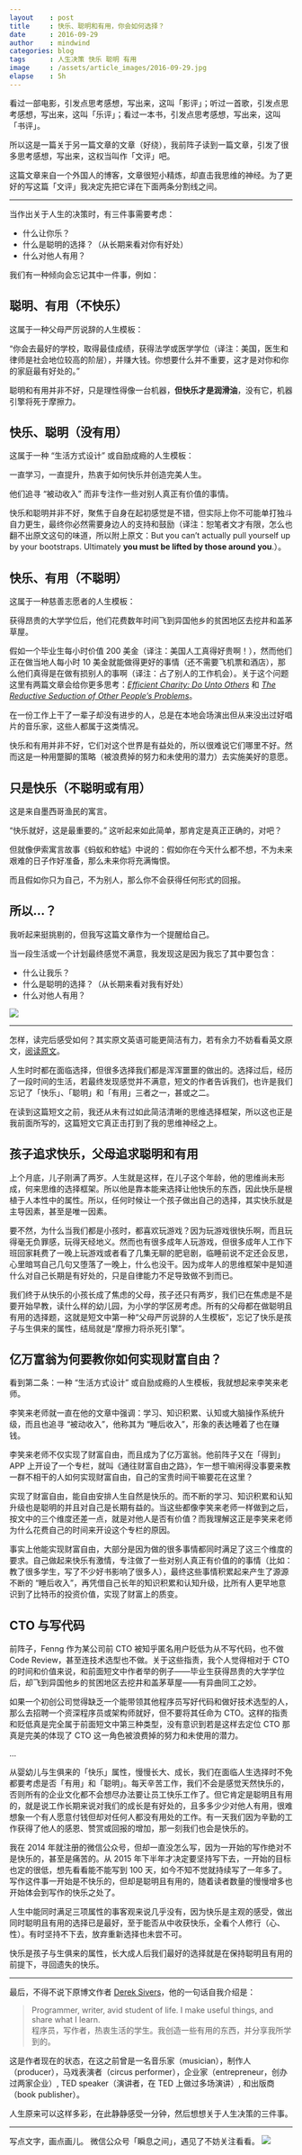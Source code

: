 ```yaml
---
layout    : post
title     : 快乐、聪明和有用，你会如何选择？
date      : 2016-09-29
author    : mindwind
categories: blog
tags      : 人生决策 快乐 聪明 有用
image     : /assets/article_images/2016-09-29.jpg
elapse    : 5h
---
```



看过一部电影，引发点思考感想，写出来，这叫「影评」；听过一首歌，引发点思考感想，写出来，这叫「乐评」；看过一本书，引发点思考感想，写出来，这叫「书评」。

所以这是一篇关于另一篇文章的文章（好绕），我前阵子读到一篇文章，引发了很多思考感想，写出来，这权当叫作「文评」吧。

这篇文章来自一个外国人的博客，文章很短小精炼，却直击我思维的神经。为了更好的写这篇「文评」我决定先把它译在下面两条分割线之间。


---

当作出关于人生的决策时，有三件事需要考虑：

  - 什么让你乐？
  - 什么是聪明的选择？（从长期来看对你有好处）
  - 什么对他人有用？

我们有一种倾向会忘记其中一件事，例如：


## 聪明、有用（不快乐）
这属于一种父母严厉说辞的人生模板：

“你会去最好的学校，取得最佳成绩，获得法学或医学学位（译注：美国，医生和律师是社会地位较高的阶层），并赚大钱。你想要什么并不重要，这才是对你和你的家庭最有好处的。”

聪明和有用并非不好，只是理性得像一台机器，__但快乐才是润滑油__，没有它，机器引擎将死于摩擦力。


## 快乐、聪明（没有用）
这属于一种 “生活方式设计” 或自励成瘾的人生模板：

一直学习，一直提升，热衷于如何快乐并创造完美人生。

他们追寻 “被动收入” 而非专注作一些对别人真正有价值的事情。

快乐和聪明并非不好，聚焦于自身在起初感觉是不错，但实际上你不可能单打独斗自力更生，最终你必然需要身边人的支持和鼓励（译注：恕笔者文才有限，怎么也翻不出原文这句的味道，所以附上原文：But you can’t actually pull yourself up by your bootstraps. Ultimately __you must be lifted by those around you__.）。


## 快乐、有用（不聪明）
这属于一种慈善志愿者的人生模板：

获得昂贵的大学学位后，他们花费数年时间飞到异国他乡的贫困地区去挖井和盖茅草屋。

假如一个毕业生每小时价值 200 美金（译注：美国人工真得好贵啊！），然而他们正在做当地人每小时 10 美金就能做得更好的事情（还不需要飞机票和酒店），那么他们真得是在做有损别人的事啊（译注：占了别人的工作机会）。关于这个问题这里有两篇文章会给你更多思考：[_Efficient Charity: Do Unto Others_](http://lesswrong.com/lw/3gj/efficient_charity_do_unto_others/) 和 [_The Reductive Seduction of Other People’s Problems_](https://medium.com/the-development-set/the-reductive-seduction-of-other-people-s-problems-3c07b307732d)。

在一份工作上干了一辈子却没有进步的人，总是在本地会场演出但从来没出过好唱片的音乐家，这些人都属于这类情况。

快乐和有用并非不好，它们对这个世界是有益处的，所以很难说它们哪里不好。然而这是一种用蹩脚的策略（被浪费掉的努力和未使用的潜力）去实施美好的意愿。


## 只是快乐（不聪明或有用）
这是来自墨西哥渔民的寓言。

“快乐就好，这是最重要的。” 这听起来如此简单，那肯定是真正正确的，对吧？

但就像伊索寓言故事《蚂蚁和蚱蜢》中说的：假如你在今天什么都不想，不为未来艰难的日子作好准备，那么未来你将充满悔恨。

而且假如你只为自己，不为别人，那么你不会获得任何形式的回报。


## 所以...？
我听起来挺挑剔的，但我写这篇文章作为一个提醒给自己。

当一段生活或一个计划最终感觉不满意，我发现这是因为我忘了其中要包含：

  - 什么让我乐？
  - 什么是聪明的选择？（从长期来看对我有好处）
  - 什么对他人有用？

![](/assets/article_images/2016-09-29-1.jpg)

---


怎样，读完后感受如何？其实原文英语可能更简洁有力，若有余力不妨看看英文原文，[阅读原文](https://sivers.org/hsu)。

人生时时都在面临选择，但很多选择我们都是浑浑噩噩的做出的。选择过后，经历了一段时间的生活，若最终发现感觉并不满意，短文的作者告诉我们，也许是我们忘记了「快乐」、「聪明」和「有用」三者之一，甚或之二。

在读到这篇短文之前，我还从未有过如此简洁清晰的思维选择框架，所以这也正是我前面所写的，这篇短文它真正击打到了我的思维神经之上。


## 孩子追求快乐，父母追求聪明和有用
上个月底，儿子刚满了两岁。人生就是这样，在儿子这个年龄，他的思维尚未形成，何来思维的选择框架。所以他是靠本能来选择让他快乐的东西，因此快乐是根植于人本性中的属性。所以，任何时候让一个孩子做出自己的选择，其实快乐就是主导因素，甚至是唯一因素。

要不然，为什么当我们都是小孩时，都喜欢玩游戏？因为玩游戏很快乐啊，而且玩得毫无负罪感，玩得天经地义。然而也有很多成年人玩游戏，但很多成年人工作下班回家耗费了一晚上玩游戏或者看了几集无聊的肥皂剧，临睡前说不定还会反思，心里暗骂自己几句又堕落了一晚上，什么也没干。因为成年人的思维框架中是知道什么对自己长期是有好处的，只是自律能力不足导致做不到而已。

我们终于从快乐的小孩长成了焦虑的父母，孩子还只有两岁，我们已在焦虑是不是要开始早教，读什么样的幼儿园，为小学的学区房考虑。所有的父母都在做聪明且有用的选择题，这就是短文中第一种“父母严厉说辞的人生模板”，忘记了快乐是孩子与生俱来的属性，结局就是“摩擦力将杀死引擎”。


## 亿万富翁为何要教你如何实现财富自由？
看到第二条：一种 “生活方式设计” 或自励成瘾的人生模板，我就想起来李笑来老师。

李笑来老师就一直在他的文章中强调：学习、知识积累、认知或大脑操作系统升级，而且也追寻 “被动收入”，他称其为 “睡后收入”，形象的表达睡着了也在赚钱。

李笑来老师不仅实现了财富自由，而且成为了亿万富翁。他前阵子又在「得到」APP 上开设了一个专栏，就叫《通往财富自由之路》，乍一想干嘛闲得没事要来教一群不相干的人如何实现财富自由，自己的宝贵时间干嘛要花在这里？

实现了财富自由，能自由安排人生自然是快乐的。而不断的学习、知识积累和认知升级也是聪明的并且对自己是长期有益的。当这些都像李笑来老师一样做到之后，按文中的三个维度还差一点，就是对他人是否有价值？而我理解这正是李笑来老师为什么花费自己的时间来开设这个专栏的原因。

事实上他能实现财富自由，大部分是因为做的很多事情都同时满足了这三个维度的要求。自己做起来快乐有激情，专注做了一些对别人真正有价值的的事情（比如：教了很多学生，写了不少好书影响了很多人），最终这些事情积累起来产生了源源不断的 “睡后收入”，再凭借自己长年的知识积累和认知升级，比所有人更早地意识到了比特币的投资价值，实现了财富上的质变。


## CTO 与写代码
前阵子，Fenng 作为某公司前 CTO 被知乎匿名用户贬低为从不写代码，也不做 Code Review，甚至连技术选型也不做。关于这些指责，我个人觉得相对于 CTO 的时间和价值来说，和前面短文中作者举的例子——毕业生获得昂贵的大学学位后，却飞到异国他乡的贫困地区去挖井和盖茅草屋——有异曲同工之妙。

如果一个初创公司觉得缺乏一个能带领其他程序员写好代码和做好技术选型的人，那么去招聘一个资深程序员或架构师就好，但不要将其任命为 CTO。这样的指责和贬低真是完全属于前面短文中第三种类型，没有意识到若是这样去定位 CTO 那真是完美的体现了 CTO 这一角色被浪费掉的努力和未使用的潜力。

...

从婴幼儿与生俱来的「快乐」属性，慢慢长大、成长，我们在面临人生选择时不免都要考虑是否「有用」和「聪明」。每天辛苦工作，我们不会是感觉天然快乐的，否则所有的企业文化都不会想尽办法要让员工快乐工作了。但它肯定是聪明且有用的，就是说工作长期来说对我们的成长是有好处的，且多多少少对他人有用，很难想象一个有人愿意付钱但却对任何人都没有用处的工作。有一天我们因为辛勤的工作获得了他人的感恩、赞赏或回报的增加，那一刻我们也会是快乐的。

我在 2014 年就注册的微信公众号，但却一直没怎么写，因为一开始的写作绝对不是快乐的，甚至是痛苦的。从 2015 年下半年才决定要坚持写下去，一开始的目标也定的很低，想先看看能不能写到 100 天，如今不知不觉就持续写了一年多了。写作这件事一开始是不快乐的，但却是聪明且有用的，随着读者数量的慢慢增多也开始体会到写作的快乐之处了。

人生中能同时满足三项属性的事客观来说几乎没有，因为快乐是主观的感受，做出同时聪明且有用的选择已是最好，至于能否从中收获快乐，全看个人修行（心、性）。有时坚持不下去，放弃重新选择也未尝不可。

快乐是孩子与生俱来的属性，长大成人后我们最好的选择就是在保持聪明且有用的前提下，寻回遗失的快乐。


---

最后，不得不说下原博文作者 [Derek Sivers](https://sivers.org)，他的一句话自我介绍是：

> Programmer, writer, avid student of life. I make useful things, and share what I learn.  
> 程序员，写作者，热衷生活的学生。我创造一些有用的东西，并分享我所学到的。

这是作者现在的状态，在这之前曾是一名音乐家（musician），制作人（producer），马戏表演者（circus performer），企业家（entrepreneur，创办过两家企业）, TED speaker（演讲者，在 TED 上做过多场演讲）, 和出版商（book publisher）。

人生原来可以这样多彩，在此静静感受一分钟，然后想想关于人生决策的三件事。


---
写点文字，画点画儿。
微信公众号「瞬息之间」，遇见了不妨关注看看。
![](/assets/images/qrcode_wechat_avatar.jpg)
